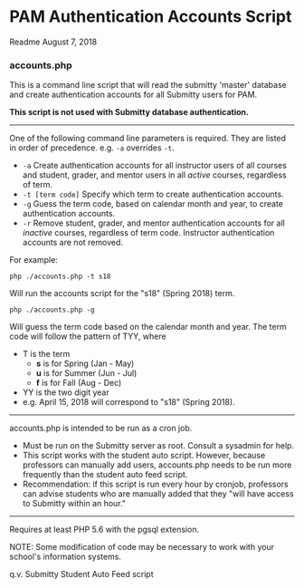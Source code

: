 # PAM Authentication Accounts Script
Readme August 7, 2018

### accounts.php
This is a command line script that will read the submitty 'master' database and
create authentication accounts for all Submitty users for PAM.

**This script is not used with Submitty database authentication.**

---

One of the following command line parameters is required.  They are listed
in order of precedence.  e.g. `-a` overrides `-t`.

- `-a` Create authentication accounts for all instructor users of all courses
and student, grader, and mentor users in all *active* courses, regardless of
term.
- `-t [term code]` Specify which term to create authentication accounts.
- `-g` Guess the term code, based on calendar month and year, to create
authentication accounts.
- `-r` Remove student, grader, and mentor authentication accounts for all
*inactive* courses, regardless of term code.  Instructor authentication accounts
are not removed.

For example:

`php ./accounts.php -t s18`

Will run the accounts script for the "s18" (Spring 2018) term.

`php ./accounts.php -g`

Will guess the term code based on the calendar month and year.  The term code
will follow the pattern of TYY, where

- T is the term
  - **s** is for Spring (Jan - May)
  - **u** is for Summer (Jun - Jul)
  - **f** is for Fall (Aug - Dec)
- YY is the two digit year
- e.g. April 15, 2018 will correspond to "s18" (Spring 2018).

---

accounts.php is intended to be run as a cron job.

- Must be run on the Submitty server as root.  Consult a sysadmin for help.
- This script works with the student auto script.  However, because professors
can manually add users, accounts.php needs to be run more frequently than the
student auto feed script.
- Recommendation: if this script is run every hour by cronjob, professors can
advise students who are manually added that they "will have access to Submitty
within an hour."

---

Requires at least PHP 5.6 with the pgsql extension.

NOTE: Some modification of code may be necessary to work with your school's
information systems.

q.v. Submitty Student Auto Feed script
